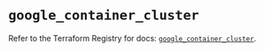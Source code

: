 # `google_container_cluster`

Refer to the Terraform Registry for docs: [`google_container_cluster`](https://registry.terraform.io/providers/hashicorp/google/6.31.0/docs/resources/container_cluster).
